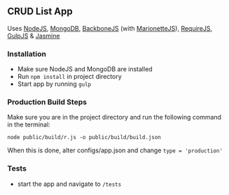 ## CRUD List App

Uses [NodeJS](http://nodejs.org/), [MongoDB](http://www.mongodb.org/), [BackboneJS](http://backbonejs.org/) (with [MarionetteJS](http://marionettejs.com/)), [RequireJS](http://requirejs.org/), [GulpJS](http://gulpjs.com/) & [Jasmine](http://pivotal.github.io/jasmine/)

### Installation

* Make sure NodeJS and MongoDB are installed
* Run `npm install` in project directory
* Start app by running `gulp`

### Production Build Steps

Make sure you are in the project directory and run the following command in the terminal:

    node public/build/r.js -o public/build/build.json

When this is done, alter configs/app.json and change `type = 'production'`

### Tests

* start the app and navigate to `/tests`